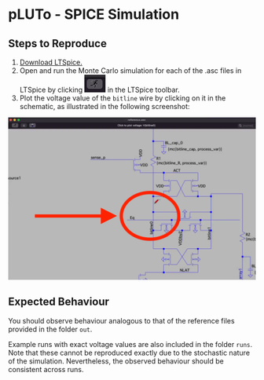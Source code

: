 # pLUTo - SPICE Simulation

## Steps to Reproduce

1. [Download LTSpice.](https://www.analog.com/en/design-center/design-tools-and-calculators/ltspice-simulator.html)
2. Open and run the Monte Carlo simulation for each of the .asc files in LTSpice by clicking ![the run icon](media/run_button.png) in the LTSpice toolbar.
3. Plot the voltage value of the `bitline` wire by clicking on it in the schematic, as illustrated in the following screenshot:

![Demonstration of the process of probing the bitline voltage.](media/probe_bitline.png)

## Expected Behaviour

You should observe behaviour analogous to that of the reference files provided in the folder `out`.

Example runs with exact voltage values are also included in the folder `runs`.
Note that these cannot be reproduced exactly due to the stochastic nature of the simulation.
Nevertheless, the observed behaviour should be consistent across runs.
